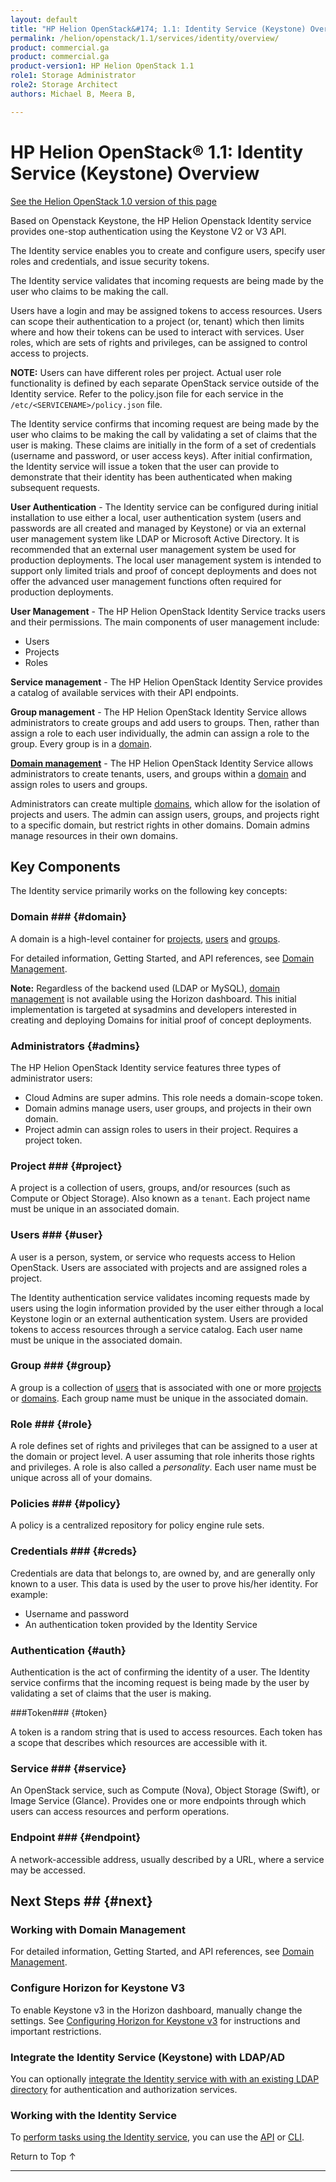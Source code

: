 ```yaml
---
layout: default
title: "HP Helion OpenStack&#174; 1.1: Identity Service (Keystone) Overview"
permalink: /helion/openstack/1.1/services/identity/overview/
product: commercial.ga
product: commercial.ga
product-version1: HP Helion OpenStack 1.1
role1: Storage Administrator
role2: Storage Architect
authors: Michael B, Meera B,

---
```

<!--PUBLISHED-->

<script>

function PageRefresh {
onLoad="window.refresh"
}

PageRefresh();

</script>

<!--
<p style="font-size: small;"> <a href="/helion/openstack/1.1/services/compute/overview/">&#9664; PREV</a> | <a href="/helion/openstack/1.1/services/overview/">&#9650; UP</a> | <a href="/helion/openstack/1.1/services/imaging/overview/"> NEXT &#9654</a> </p>
-->

# HP Helion OpenStack&#174; 1.1: Identity Service (Keystone) Overview #
[See the Helion OpenStack 1.0 version of this page](/helion/openstack/services/identity/overview/)

<!-- modeled after HP Cloud Networking Getting Started (network.getting.started.md) -->

Based on Openstack Keystone, the HP Helion Openstack Identity service provides one-stop authentication using the Keystone V2 or V3 API.

The Identity service enables you to create and configure users, specify user roles and credentials, and issue security tokens.

The Identity service validates that incoming requests are being made by the user who claims to be making the call. 

Users have a login and may be assigned tokens to access resources. Users can scope their authentication to a project (or, tenant) which then limits where and how their tokens can be used to interact with services. User roles, which are sets of rights and privileges, can be assigned to control access to projects.

**NOTE:** Users can have different roles per project. Actual user role functionality is defined by each separate OpenStack service outside of the Identity service. Refer to the policy.json file for each service in the `/etc/<SERVICENAME>/policy.json` file.

The Identity service confirms that incoming request are being made by the user who claims to be making the call by validating a set of claims that the user is making. These claims are initially in the form of a set of credentials (username and password, or user access keys). After initial confirmation, the Identity service will issue a token that the user can provide to demonstrate that their identity has been authenticated when making subsequent requests.

**User Authentication** - The Identity service can be configured during initial installation to use either a local, user authentication system (users and passwords are all created and managed by Keystone) or via an external user management system like LDAP or Microsoft Active Directory. It is recommended that an external user management system be used for production deployments. The local user management system is intended to support only limited trials and proof of concept deployments and does not offer the advanced user management functions often required for production deployments.

**User Management** - The HP Helion OpenStack Identity Service tracks users and their permissions. The main components of user management include:

* Users
* Projects
* Roles

**Service management** - The HP Helion OpenStack Identity Service provides a catalog of available services with their API endpoints. 

**Group management** -  The HP Helion OpenStack Identity Service allows administrators to create groups and add users to groups. Then, rather than assign a role to each user individually, the admin can assign a role to the group. Every group is in a [domain](#domain). 

**[Domain management](/helion/openstack/1.1/services/identity/domains/)** - The HP Helion OpenStack Identity Service allows administrators to create tenants, users, and groups within a [domain](#domain) and assign roles to users and groups.

Administrators can create multiple [domains](#domain), which allow for the isolation of projects and users. The admin can assign users, groups, and projects right to a specific domain, but restrict rights in other domains. Domain admins manage resources in their own domains. 

## Key Components

The Identity service primarily works on the following key concepts: 

### Domain ### {#domain}

A domain is a high-level container for [projects](#project), [users](#user) and [groups](#group).

For detailed information, Getting Started, and API references, see [Domain Management](/helion/openstack/1.1/services/identity/domains/).

**Note:** Regardless of the backend used (LDAP or MySQL), [domain management](/helion/openstack/1.1/services/identity/domains/) is not available using the Horizon dashboard. This initial implementation is targeted at sysadmins and developers interested in creating and deploying Domains for initial proof of concept deployments. 

### Administrators {#admins}

The HP Helion OpenStack Identity service features three types of administrator users:

* Cloud Admins are super admins. This role needs a domain-scope token.
* Domain admins manage users, user groups, and projects in their own domain.
* Project admin can assign roles to users in their project. Requires a project token.

### Project ### {#project}

A project is a collection of users, groups, and/or resources (such as Compute or Object Storage). Also known as a `tenant`. Each project name must be unique in an associated domain.

### Users ### {#user}

A user is a person, system, or service who requests access to Helion OpenStack. Users are associated with projects and are assigned roles a project.  

The Identity authentication service validates incoming requests made by users using the login information provided by the user either through a local Keystone login or an external authentication system. Users are provided tokens to access resources through a service catalog. Each user name must be unique in the associated domain.


### Group ### {#group}

A group is a collection of [users](#user) that is associated with one or more [projects](#project) or [domains](#domain). Each group name must be unique in the associated domain.

### Role ### {#role}

A role defines set of rights and privileges that can be assigned to a user at the domain or project level. A user assuming that role inherits those rights and privileges. A role is also called a *personality*. Each user name must be unique across all of your domains.

### Policies ### {#policy}

A policy is a centralized repository for policy engine rule sets.


### Credentials ### {#creds}

Credentials are data that belongs to, are owned by, and are generally only known to a user. This data is used by the user to prove his/her identity. For example:

* Username and password
* An authentication token provided by the Identity Service

### Authentication {#auth}

Authentication is the act of confirming the identity of a user. The Identity service confirms that the incoming request is being made by the user  by validating a set of claims that the user is making. 

###Token### {#token}

A token is a random string that is used to access resources. Each token has a scope that describes which resources are accessible with it.


### Service ### {#service}

An OpenStack service, such as Compute (Nova), Object Storage (Swift), or Image Service (Glance). Provides one or more endpoints through which users can access resources and perform operations.

### Endpoint ### {#endpoint}

A network-accessible address, usually described by a URL, where a service may be accessed.

## Next Steps ## {#next}

### Working with Domain Management
For detailed information, Getting Started, and API references, see [Domain Management](/helion/openstack/1.1/services/identity/domains/).

### Configure Horizon for Keystone V3

To enable Keystone v3 in the Horizon dashboard, manually change the settings. See [Configuring Horizon for Keystone v3](/helion/openstack/1.1/services/identity/configure/) for instructions and important restrictions. 

### Integrate the Identity Service (Keystone) with LDAP/AD

You can optionally [integrate the Identity service with with an existing LDAP directory](/helion/openstack/1.1/services/identity/integrate-ldap/) for authentication and authorization services.

### Working with the Identity Service

To [perform tasks using the Identity service](/helion/openstack/1.1/services/identity/using/), you can use the [API](http://api.openstack.org/api-ref-identity-v3.html) or [CLI](http://docs.openstack.org/cli-reference/content/keystoneclient_commands.html).


 <a href="#top" style="padding:14px 0px 14px 0px; text-decoration: none;"> Return to Top &#8593; </a>

----
